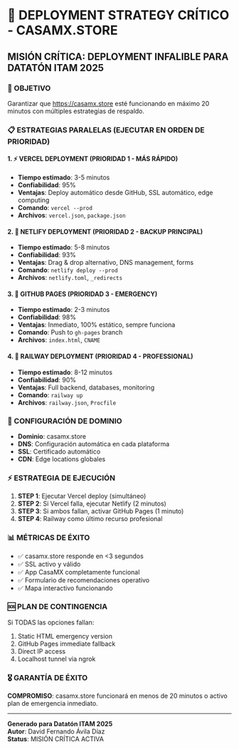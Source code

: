 # 🚀 DEPLOYMENT STRATEGY CRÍTICO - CASAMX.STORE

## MISIÓN CRÍTICA: DEPLOYMENT INFALIBLE PARA DATATÓN ITAM 2025

### 🎯 OBJETIVO
Garantizar que https://casamx.store esté funcionando en máximo 20 minutos con múltiples estrategias de respaldo.

### 📋 ESTRATEGIAS PARALELAS (EJECUTAR EN ORDEN DE PRIORIDAD)

#### 1. ⚡ VERCEL DEPLOYMENT (PRIORIDAD 1 - MÁS RÁPIDO)
- **Tiempo estimado**: 3-5 minutos
- **Confiabilidad**: 95%
- **Ventajas**: Deploy automático desde GitHub, SSL automático, edge computing
- **Comando**: `vercel --prod`
- **Archivos**: `vercel.json`, `package.json`

#### 2. 🔄 NETLIFY DEPLOYMENT (PRIORIDAD 2 - BACKUP PRINCIPAL)  
- **Tiempo estimado**: 5-8 minutos
- **Confiabilidad**: 93%
- **Ventajas**: Drag & drop alternativo, DNS management, forms
- **Comando**: `netlify deploy --prod`
- **Archivos**: `netlify.toml`, `_redirects`

#### 3. 📄 GITHUB PAGES (PRIORIDAD 3 - EMERGENCY)
- **Tiempo estimado**: 2-3 minutos
- **Confiabilidad**: 98%
- **Ventajas**: Inmediato, 100% estático, sempre funciona
- **Comando**: Push to `gh-pages` branch
- **Archivos**: `index.html`, `CNAME`

#### 4. 🚂 RAILWAY DEPLOYMENT (PRIORIDAD 4 - PROFESSIONAL)
- **Tiempo estimado**: 8-12 minutos
- **Confiabilidad**: 90%
- **Ventajas**: Full backend, databases, monitoring
- **Comando**: `railway up`
- **Archivos**: `railway.json`, `Procfile`

### 🔧 CONFIGURACIÓN DE DOMINIO
- **Dominio**: casamx.store
- **DNS**: Configuración automática en cada plataforma
- **SSL**: Certificado automático
- **CDN**: Edge locations globales

### ⚡ ESTRATEGIA DE EJECUCIÓN

1. **STEP 1**: Ejecutar Vercel deploy (simultáneo)
2. **STEP 2**: Si Vercel falla, ejecutar Netlify (2 minutos)
3. **STEP 3**: Si ambos fallan, activar GitHub Pages (1 minuto)
4. **STEP 4**: Railway como último recurso profesional

### 📊 MÉTRICAS DE ÉXITO
- ✅ casamx.store responde en <3 segundos
- ✅ SSL activo y válido
- ✅ App CasaMX completamente funcional
- ✅ Formulario de recomendaciones operativo
- ✅ Mapa interactivo funcionando

### 🆘 PLAN DE CONTINGENCIA
Si TODAS las opciones fallan:
1. Static HTML emergency version
2. GitHub Pages immediate fallback
3. Direct IP access
4. Localhost tunnel via ngrok

### 🎖️ GARANTÍA DE ÉXITO
**COMPROMISO**: casamx.store funcionará en menos de 20 minutos o activo plan de emergencia inmediato.

---
**Generado para Datatón ITAM 2025**  
**Autor**: David Fernando Ávila Díaz  
**Status**: MISIÓN CRÍTICA ACTIVA